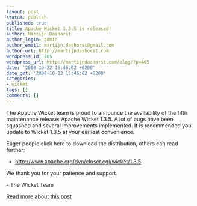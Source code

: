 ```yaml
---
layout: post
status: publish
published: true
title: Apache Wicket 1.3.5 is released!
author: Martijn Dashorst
author_login: admin
author_email: martijn.dashorst@gmail.com
author_url: http://martijndashorst.com
wordpress_id: 405
wordpress_url: http://martijndashorst.com/blog/?p=405
date: '2008-10-22 16:46:02 +0200'
date_gmt: '2008-10-22 15:46:02 +0200'
categories:
- wicket
tags: []
comments: []
---
```

<p>The Apache Wicket team is proud to announce the availability of the fifth maintenance release: Apache Wicket 1.3.5. A lot of bugs have been squashed and several improvements implemented. It is recommended you update to Wicket 1.3.5 at your earliest convenience.</p>
<p>Eager people click here to download the distribution, others can read further:</p>
<ul>
<li><a href="http://www.apache.org/dyn/closer.cgi/wicket/1.3.5">http://www.apache.org/dyn/closer.cgi/wicket/1.3.5</a></li>
</ul>
<p>We thank you for your patience and support.</p>
<p>- The Wicket Team</p>
<p><a href="http://wicketinaction.com/2008/10/apache-wicket-135-released/">Read more about this post</a></p>
